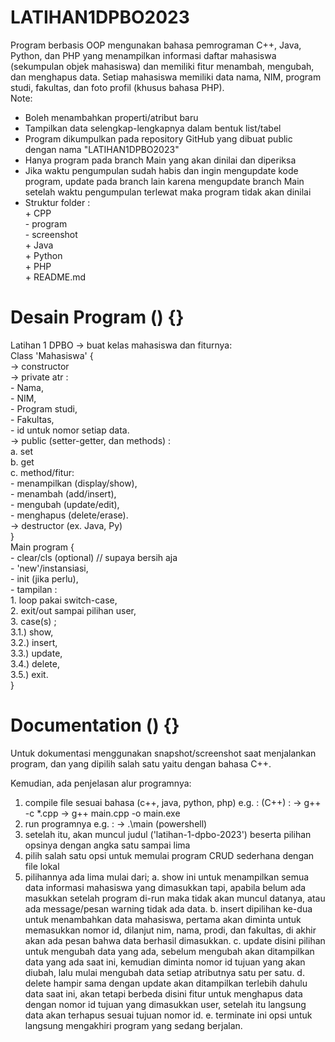 # LATIHAN1DPBO2023
Program berbasis OOP mengunakan bahasa pemrograman C++, Java, Python, dan PHP yang menampilkan informasi daftar mahasiswa (sekumpulan objek mahasiswa) dan memiliki fitur menambah, mengubah, dan menghapus data.
Setiap mahasiswa memiliki data nama, NIM, program studi, fakultas, dan foto profil (khusus bahasa PHP).
<br />
Note:
- Boleh menambahkan properti/atribut baru<br />
- Tampilkan data selengkap-lengkapnya dalam bentuk list/tabel<br />
- Program dikumpulkan pada repository GitHub yang dibuat public dengan nama "LATIHAN1DPBO2023"<br />
- Hanya program pada branch Main yang akan dinilai dan diperiksa<br />
- Jika waktu pengumpulan sudah habis dan ingin mengupdate kode program, update pada branch lain karena mengupdate branch Main setelah waktu pengumpulan terlewat maka program tidak akan dinilai<br />
- Struktur folder :<br />
      + CPP<br />
          - program<br />
          - screenshot<br />
      + Java<br />
      + Python<br />
      + PHP<br />
      + README.md<br />

# Desain Program () {}
Latihan 1 DPBO -> buat kelas mahasiswa dan fiturnya:<br />
Class 'Mahasiswa' {<br />
      -> constructor<br />
      -> private atr :<br />
            - Nama,<br />
            - NIM,<br />
            - Program studi,<br />
            - Fakultas,<br />
            - id untuk nomor setiap data.<br />
      -> public (setter-getter, dan methods) :<br />
            a. set<br />
            b. get<br />
            c. method/fitur:<br />
                  - menampilkan     (display/show),<br />
                  - menambah        (add/insert),<br />
                  - mengubah        (update/edit),<br />
                  - menghapus       (delete/erase).<br />
      -> destructor (ex. Java, Py)<br />
}<br />
Main program {<br />
      - clear/cls (optional) // supaya bersih aja<br />
      - 'new'/instansiasi,<br />
      - init (jika perlu),<br />
      - tampilan :<br />
            1. loop pakai switch-case,<br />
            2. exit/out sampai pilihan user,<br />
            3. case(s) ;<br />
                  3.1.) show,<br />
                  3.2.) insert,<br />
                  3.3.) update,<br />
                  3.4.) delete,<br />
                  3.5.) exit.<br />
}

# Documentation () {}
Untuk dokumentasi menggunakan snapshot/screenshot saat menjalankan program,
dan yang dipilih salah satu yaitu dengan bahasa C++.<br />

Kemudian, ada penjelasan alur programnya:
1. compile file sesuai bahasa (c++, java, python, php) e.g. :
      (C++) :
            -> g++ -c *.cpp
            -> g++ main.cpp -o main.exe
2. run programnya e.g. :
            -> .\main (powershell)
3. setelah itu, akan muncul judul ('latihan-1-dpbo-2023') beserta pilihan opsinya dengan angka satu sampai lima
4. pilih salah satu opsi untuk memulai program CRUD sederhana dengan file lokal
5. pilihannya ada lima mulai dari;
      a. show
            ini untuk menampilkan semua data informasi mahasiswa yang dimasukkan tapi,
            apabila belum ada masukkan setelah program di-run maka tidak akan muncul datanya,
            atau ada message/pesan warning tidak ada data.
      b. insert
            dipilihan ke-dua untuk menambahkan data mahasiswa,
            pertama akan diminta untuk memasukkan nomor id, dilanjut nim, nama, prodi, dan fakultas,
            di akhir akan ada pesan bahwa data berhasil dimasukkan.
      c. update
            disini pilihan untuk mengubah data yang ada,
            sebelum mengubah akan ditampilkan data yang ada saat ini,
            kemudian diminta nomor id tujuan yang akan diubah,
            lalu mulai mengubah data setiap atributnya satu per satu.
      d. delete
            hampir sama dengan update akan ditampilkan terlebih dahulu data saat ini,
            akan tetapi berbeda disini fitur untuk menghapus data dengan nomor id tujuan yang dimasukkan user,
            setelah itu langsung data akan terhapus sesuai tujuan nomor id.
      e. terminate
            ini opsi untuk langsung mengakhiri program yang sedang berjalan.
